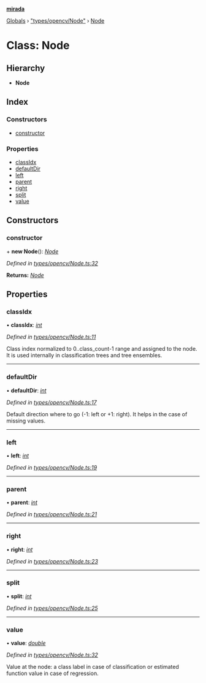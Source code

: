 **[mirada](../README.md)**

[Globals](../README.md) › ["types/opencv/Node"](../modules/_types_opencv_node_.md) › [Node](_types_opencv_node_.node.md)

# Class: Node

## Hierarchy

* **Node**

## Index

### Constructors

* [constructor](_types_opencv_node_.node.md#constructor)

### Properties

* [classIdx](_types_opencv_node_.node.md#classidx)
* [defaultDir](_types_opencv_node_.node.md#defaultdir)
* [left](_types_opencv_node_.node.md#left)
* [parent](_types_opencv_node_.node.md#parent)
* [right](_types_opencv_node_.node.md#right)
* [split](_types_opencv_node_.node.md#split)
* [value](_types_opencv_node_.node.md#value)

## Constructors

###  constructor

\+ **new Node**(): *[Node](_types_opencv_node_.node.md)*

*Defined in [types/opencv/Node.ts:32](https://github.com/cancerberoSgx/mirada/blob/170e57c/mirada/src/types/opencv/Node.ts#L32)*

**Returns:** *[Node](_types_opencv_node_.node.md)*

## Properties

###  classIdx

• **classIdx**: *[int](../modules/_types_opencv__hacks_.md#int)*

*Defined in [types/opencv/Node.ts:11](https://github.com/cancerberoSgx/mirada/blob/170e57c/mirada/src/types/opencv/Node.ts#L11)*

  Class index normalized to 0..class_count-1 range and assigned to the node. It is used internally
in classification trees and tree ensembles.

___

###  defaultDir

• **defaultDir**: *[int](../modules/_types_opencv__hacks_.md#int)*

*Defined in [types/opencv/Node.ts:17](https://github.com/cancerberoSgx/mirada/blob/170e57c/mirada/src/types/opencv/Node.ts#L17)*

  Default direction where to go (-1: left or +1: right). It helps in the case of missing values.

___

###  left

• **left**: *[int](../modules/_types_opencv__hacks_.md#int)*

*Defined in [types/opencv/Node.ts:19](https://github.com/cancerberoSgx/mirada/blob/170e57c/mirada/src/types/opencv/Node.ts#L19)*

___

###  parent

• **parent**: *[int](../modules/_types_opencv__hacks_.md#int)*

*Defined in [types/opencv/Node.ts:21](https://github.com/cancerberoSgx/mirada/blob/170e57c/mirada/src/types/opencv/Node.ts#L21)*

___

###  right

• **right**: *[int](../modules/_types_opencv__hacks_.md#int)*

*Defined in [types/opencv/Node.ts:23](https://github.com/cancerberoSgx/mirada/blob/170e57c/mirada/src/types/opencv/Node.ts#L23)*

___

###  split

• **split**: *[int](../modules/_types_opencv__hacks_.md#int)*

*Defined in [types/opencv/Node.ts:25](https://github.com/cancerberoSgx/mirada/blob/170e57c/mirada/src/types/opencv/Node.ts#L25)*

___

###  value

• **value**: *[double](../modules/_types_opencv__hacks_.md#double)*

*Defined in [types/opencv/Node.ts:32](https://github.com/cancerberoSgx/mirada/blob/170e57c/mirada/src/types/opencv/Node.ts#L32)*

  Value at the node: a class label in case of classification or estimated function value in case of
regression.